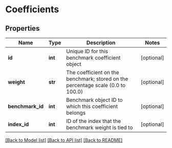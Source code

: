 # Coefficients

## Properties
Name | Type | Description | Notes
------------ | ------------- | ------------- | -------------
**id** | **int** | Unique ID for this benchmark coefficient object | [optional] 
**weight** | **str** | The coefficient on the benchmark; stored on the percentage scale (0.0 to 100.0) | [optional] 
**benchmark_id** | **int** | Benchmark object ID to which this coefficient belongs | [optional] 
**index_id** | **int** | ID of the index that the benchmark weight is tied to | [optional] 

[[Back to Model list]](../README.md#documentation-for-models) [[Back to API list]](../README.md#documentation-for-api-endpoints) [[Back to README]](../README.md)


